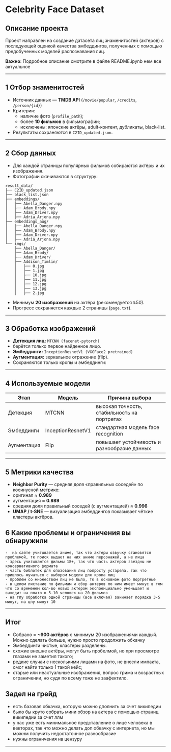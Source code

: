 # Celebrity Face Dataset

##  Описание проекта
Проект направлен на создание датасета лиц знаменитостей (актеров) с последующей оценкой качества эмбеддингов, полученных с помощью предобученных моделей распознавания лиц.

**Важно**: Подробное описание смотрите в файле README.ipynb  нем все актуальное

---

## 1️ Отбор знаменитостей
- Источник данных — **TMDB API** (`/movie/popular`, `/credits`, `/person/{id}`)  
- Критерии:
  - наличие фото (`profile_path`);
  - более **10 фильмов** в фильмографии;
  - исключены: японские актёры, adult-контент, дубликаты, black-list.  
- Результаты сохраняются в `C2ID_updated.json`.

---

## 2️ Сбор данных
- Для каждой страницы популярных фильмов собираются актёры и их изображения.
- Фотографии скачиваются в структуру:
```
result_data/
├── C2ID_updated.json
├── black_list.json
├── embeddings/
│   ├── Abella_Danger.npy
│   ├── Adam_Brody.npy
│   ├── Adam_Driver.npy
│   ├── Adria_Arjona.npy
├── embeddings_aug/
│   ├── Abella_Danger.npy
│   ├── Adam_Brody.npy
│   ├── Adam_Driver.npy
│   ├── Adria_Arjona.npy
└── imgs/
    ├── Abella_Danger/
    ├── Adam_Brody/
    ├── Adam_Driver/
    ├── Addison_Timlin/
    │   ├── 0.jpg
    │   ├── 1.jpg
    │   ├── 10.jpg
    │   ├── 11.jpg
    │   ├── 12.jpg
    │   ├── 13.jpg
    │   ├── 2.jpg
```
- Минимум **20 изображений** на актёра (рекомендуется ≥50).  
- Прогресс сохраняется каждые 2 страницы (`page.txt`).  

---

## 3️ Обработка изображений
- **Детекция лиц:** `MTCNN (facenet-pytorch)`  
- берётся только первое найденное лицо.  
- **Эмбеддинги:** `InceptionResnetV1 (VGGFace2 pretrained)`  
- **Аугментация:** зеркальное отражение (flip).  
- Сохраняются только кропы и эмбеддинги:

---

## 4️ Используемые модели

| Этап | Модель | Причина выбора |
|------|---------|----------------|
| Детекция | MTCNN | высокая точность, стабильность на портретах |
| Эмбеддинги | InceptionResnetV1 | стандартная модель face recognition |
| Аугментация | Flip | повышает устойчивость и разнообразие данных |

---

## 5️ Метрики качества
- **Neighbor Purity** — средняя доля «правильных соседей» по косинусной метрике:
- оригинал ≈ **0.989**
- аугментация ≈ **0.989**
- средняя доля правильный соседей (с аугментацией) ≈ **0.996**
- **UMAP / t-SNE** — визуализация эмбеддингов показывает чёткие кластеры актёров.  

## 6 Какие проблемы и ограничения вы обнаружили
    -  на сайте учитывается аниме, так что актеры озвучку становятся проблемой, тк поиск выдает на них аниме персонажей, а не лица
    - здесь учитываются фильмы 18+, так что часть актеров звездны не консервативного формата
    - часть библотек для опозования лиц попросту устарела, так что пришлось мучаться с выбором модели для кропа лиц
    - проблем со множеством лиц не было, тк в основном фото портретные
    - в целом листание по фильмам и сбор актеров по ним имеет минус в том что со временем кол-во новых актером экспоенциально уменьшает и выходит на плато в 5-10 человек на 20 фильмов
    - на гпу обработка одной страницы (все включая) занимает порядка 3-5 минут, на цпу минут 10 
---

##  Итог
- Собрано ≈ **~600 актёров** с минимум 20 изображениями каждый. Можно сделать больше, нужно просто продолжить обкачку  
- Эмбеддинги чистые, кластеры разделены.   
- схожие внешне актёры, могут быть пробелмой, но при просмотре глазами не заметил такого;
- редкие случаи с несколькими лицами на фото, не внесли импакта, смог найти только 1 такой кейс;
- старые или неактуальные изображения, вопрос грима и возрастных ограничении, но судя по всему тоже не заафектило.

## Задел на грейд
 - есть базовая обкачка, которую можно дполнить за счет википедии
 - было бы круто собрать мини обзор на актера с помощью страниц википедии за счет ллм
 - у нас уже есть минимальное представление о лице человека в векторах, так что можно делать доп обкачку с интернета, но мы можнм получить недостаточное разнообразие
 - нужны ограничения на цензуру

---

